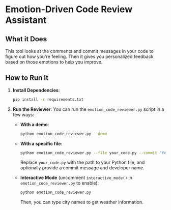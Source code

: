 # Emotion-Driven Code Review Assistant

## What it Does
This tool looks at the comments and commit messages in your code to figure out how you're feeling.
Then it gives you personalized feedback based on those emotions to help you improve.

## How to Run It

1.  **Install Dependencies**:
    ```bash
    pip install -r requirements.txt
    ```

2.  **Run the Reviewer**:
    You can run the `emotion_code_reviewer.py` script in a few ways:

    *   **With a demo**:
        ```bash
        python emotion_code_reviewer.py --demo
        ```

    *   **With a specific file**:
        ```bash
        python emotion_code_reviewer.py --file your_code.py --commit "Your commit message here" --name "Your Name"
        ```
        Replace `your_code.py` with the path to your Python file, and optionally provide a commit message and developer name.

    *   **Interactive Mode** (uncomment `interactive_mode()` in `emotion_code_reviewer.py` to enable):
        ```bash
        python emotion_code_reviewer.py
        ```
        Then, you can type city names to get weather information.

